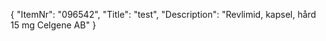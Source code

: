 {
  "ItemNr": "096542",
  "Title": "test",
  "Description": "Revlimid, kapsel, hård 15 mg Celgene AB"
}